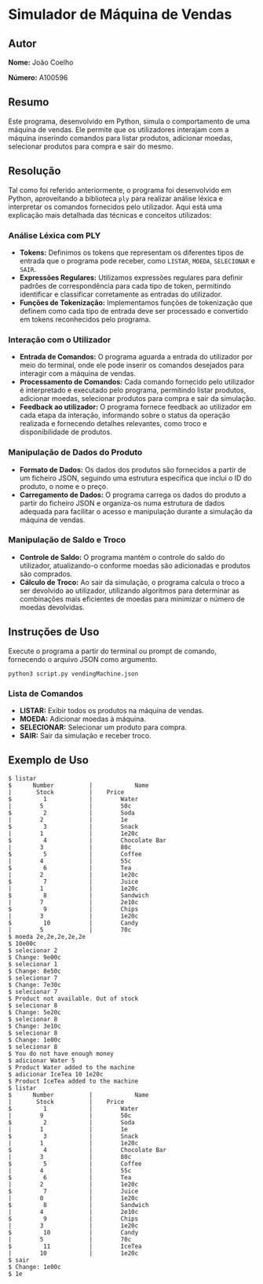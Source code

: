 # Simulador de Máquina de Vendas

## Autor

**Nome:** João Coelho

**Número:** A100596

## Resumo

Este programa, desenvolvido em Python, simula o comportamento de uma máquina de vendas. Ele permite que os utilizadores interajam com a máquina inserindo comandos para listar produtos, adicionar moedas, selecionar produtos para compra e sair do mesmo.

## Resolução

Tal como foi referido anteriormente, o programa foi desenvolvido em Python, aproveitando a biblioteca `ply` para realizar análise léxica e interpretar os comandos fornecidos pelo utilizador. Aqui está uma explicação mais detalhada das técnicas e conceitos utilizados:

### Análise Léxica com PLY

- **Tokens:** Definimos os tokens que representam os diferentes tipos de entrada que o programa pode receber, como `LISTAR`, `MOEDA`, `SELECIONAR` e `SAIR`.
- **Expressões Regulares:** Utilizamos expressões regulares para definir padrões de correspondência para cada tipo de token, permitindo identificar e classificar corretamente as entradas do utilizador.
- **Funções de Tokenização:** Implementamos funções de tokenização que definem como cada tipo de entrada deve ser processado e convertido em tokens reconhecidos pelo programa.

### Interação com o Utilizador

- **Entrada de Comandos:** O programa aguarda a entrada do utilizador por meio do terminal, onde ele pode inserir os comandos desejados para interagir com a máquina de vendas.
- **Processamento de Comandos:** Cada comando fornecido pelo utilizador é interpretado e executado pelo programa, permitindo listar produtos, adicionar moedas, selecionar produtos para compra e sair da simulação.
- **Feedback ao utilizador:** O programa fornece feedback ao utilizador em cada etapa da interação, informando sobre o status da operação realizada e fornecendo detalhes relevantes, como troco e disponibilidade de produtos.

### Manipulação de Dados do Produto

- **Formato de Dados:** Os dados dos produtos são fornecidos a partir de um ficheiro JSON, seguindo uma estrutura específica que inclui o ID do produto, o nome e o preço.
- **Carregamento de Dados:** O programa carrega os dados do produto a partir do ficheiro JSON e organiza-os numa estrutura de dados adequada para facilitar o acesso e manipulação durante a simulação da máquina de vendas.

### Manipulação de Saldo e Troco

- **Controle de Saldo:** O programa mantém o controle do saldo do utilizador, atualizando-o conforme moedas são adicionadas e produtos são comprados.
- **Cálculo de Troco:** Ao sair da simulação, o programa calcula o troco a ser devolvido ao utilizador, utilizando algoritmos para determinar as combinações mais eficientes de moedas para minimizar o número de moedas devolvidas.

## Instruções de Uso


Execute o programa a partir do terminal ou prompt de comando, fornecendo o arquivo JSON como argumento.

```
python3 script.py vendingMachine.json
```

### Lista de Comandos

- **LISTAR:** Exibir todos os produtos na máquina de vendas.
- **MOEDA:** Adicionar moedas à máquina.
- **SELECIONAR:** Selecionar um produto para compra.
- **SAIR:** Sair da simulação e receber troco.

## Exemplo de Uso

```
$ listar
$      Number          |            Name                               |       Stock          |    Price    
$         1            |        Water                                  |        5             |        50c  
$         2            |        Soda                                   |        2             |        1e   
$         3            |        Snack                                  |        1             |        1e20c
$         4            |        Chocolate Bar                          |        3             |        80c  
$         5            |        Coffee                                 |        4             |        55c  
$         6            |        Tea                                    |        2             |        1e20c
$         7            |        Juice                                  |        1             |        1e20c
$         8            |        Sandwich                               |        7             |        2e10c
$         9            |        Chips                                  |        3             |        1e20c
$         10           |        Candy                                  |        5             |        70c  
$ moeda 2e,2e,2e,2e,2e
$ 10e00c
$ selecionar 2
$ Change: 9e00c
$ selecionar 1
$ Change: 8e50c
$ selecionar 7
$ Change: 7e30c
$ selecionar 7
$ Product not available. Out of stock
$ selecionar 8
$ Change: 5e20c
$ selecionar 8
$ Change: 3e10c
$ selecionar 8
$ Change: 1e00c
$ selecionar 8
$ You do not have enough money
$ adicionar Water 5 
$ Product Water added to the machine
$ adicionar IceTea 10 1e20c
$ Product IceTea added to the machine
$ listar
$      Number          |            Name                               |       Stock          |    Price    
$         1            |        Water                                  |        9             |        50c  
$         2            |        Soda                                   |        1             |        1e   
$         3            |        Snack                                  |        1             |        1e20c
$         4            |        Chocolate Bar                          |        3             |        80c  
$         5            |        Coffee                                 |        4             |        55c  
$         6            |        Tea                                    |        2             |        1e20c
$         7            |        Juice                                  |        0             |        1e20c
$         8            |        Sandwich                               |        4             |        2e10c
$         9            |        Chips                                  |        3             |        1e20c
$         10           |        Candy                                  |        5             |        70c  
$         11           |        IceTea                                 |        10            |        1e20c
$ sair
$ Change: 1e00c
$ 1e
```





